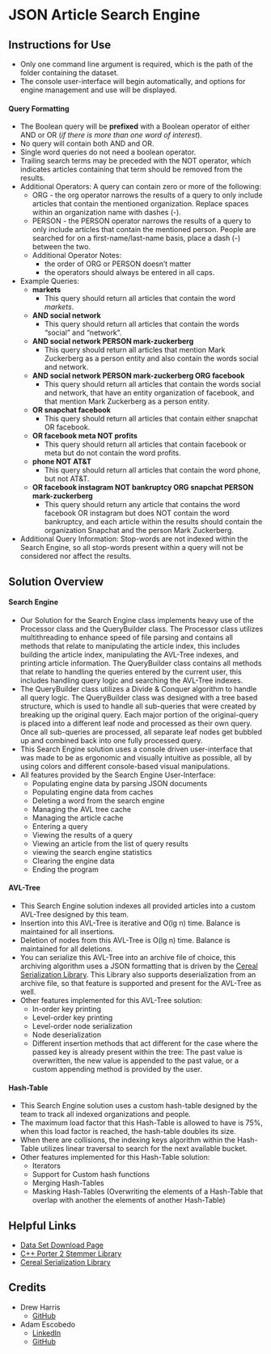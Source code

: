 # JSON Article Search Engine

## Instructions for Use

- Only one command line argument is required, which is the path of the folder containing the dataset. 
- The console user-interface will begin automatically, and options for engine management and use will be displayed.

#### Query Formatting

- The Boolean query will be **prefixed** with a Boolean operator of either AND or OR (*if there is more than one word of interest*).
- No query will contain both AND and OR.
- Single word queries do not need a boolean operator.
- Trailing search terms may be preceded with the NOT operator, which indicates articles containing that term should be removed from the results.
- Additional Operators: A query can contain zero or more of the following:
  - ORG <some organization name> - the org operator narrows the results of a query to only include articles that contain the mentioned organization. Replace spaces within an organization name with dashes (-).
  - PERSON <some person name> - the PERSON operator narrows the results of a query to only include articles that contain the mentioned person. People are searched for on a first-name/last-name basis, place a dash (-) between the two.
  - Additional Operator Notes:
    - the order of ORG or PERSON doesn’t matter
    - the operators should always be entered in all caps.
- Example Queries:
  - **markets**
    - This query should return all articles that contain the word *markets*.
  - **AND social network**
    - This query should return all articles that contain the words “social” and “network”.
  - **AND social network PERSON mark-zuckerberg**
    - This query should return all articles that mention Mark Zuckerberg as a person entity and also contain the words social and network.
  - **AND social network PERSON mark-zuckerberg ORG facebook**
    - This query should return all articles that contain the words social and network, that have an entity organization of facebook, and that mention Mark Zuckerberg as a person entity.
  - **OR snapchat facebook**
    - This query should return all articles that contain either snapchat OR facebook.
  - **OR facebook meta NOT profits**
    - This query should return all articles that contain facebook or meta but do not contain the word profits.
  - **phone NOT AT&T**
    - This query should return all articles that contain the word phone, but not AT&T.
  - **OR facebook instagram NOT bankruptcy ORG snapchat PERSON mark-zuckerberg**
    - This query should return any article that contains the word facebook OR instagram but does NOT contain the word bankruptcy, and each article within the results should contain the organization Snapchat and the person Mark Zuckerberg.
- Additional Query Information: Stop-words are not indexed within the Search Engine, so all stop-words present within a query will not be considered nor affect the results.

## Solution Overview

#### Search Engine

- Our Solution for the Search Engine class implements heavy use of the Processor class and the QueryBuilder class. The Processor class utilizes multithreading to enhance speed of file parsing and contains all methods that relate to manipulating the article index, this includes building the article index, manipulating the AVL-Tree indexes, and printing article information. The QueryBuilder class contains all methods that relate to handling the queries entered by the current user, this includes handling query logic and searching the AVL-Tree indexes.
- The QueryBuilder class utilizes a Divide & Conquer algorithm to handle all query logic. The QueryBuilder class was designed with a tree based structure, which is used to handle all sub-queries that were created by breaking up the original query. Each major portion of the original-query is placed into a different leaf node and processed as their own query. Once all sub-queries are processed, all separate leaf nodes get bubbled up and combined back into one fully processed query.
- This Search Engine solution uses a console driven user-interface that was made to be as ergonomic and visually intuitive as possible, all by using colors and different console-based visual manipulations.
- All features provided by the Search Engine User-Interface:
  - Populating engine data by parsing JSON documents
  - Populating engine data from caches
  - Deleting a word from the search engine
  - Managing the AVL tree cache
  - Managing the article cache
  - Entering a query
  - Viewing the results of a query
  - Viewing an article from the list of query results
  - viewing the search engine statistics
  - Clearing the engine data
  - Ending the program

#### AVL-Tree

- This Search Engine solution indexes all provided articles into a custom AVL-Tree designed by this team.
- Insertion into this AVL-Tree is iterative and O(lg n) time. Balance is maintained for all insertions.
- Deletion of nodes from this AVL-Tree is O(lg n) time. Balance is maintained for all deletions.
- You can serialize this AVL-Tree into an archive file of choice, this archiving algorithm uses a JSON formatting that is driven by the [Cereal Serialization Library](https://uscilab.github.io/cereal/). This Library also supports deserialization from an archive file, so that feature is supported and present for the AVL-Tree as well.
- Other features implemented for this AVL-Tree solution:
  - In-order key printing
  - Level-order key printing
  - Level-order node serialization
  - Node deserialization
  - Different insertion methods that act different for the case where the passed key is already present within the tree: The past value is overwritten, the new value is appended to the past value, or a custom appending method is provided by the user.

#### Hash-Table

- This Search Engine solution uses a custom hash-table designed by the team to track all indexed organizations and people.
- The maximum load factor that this Hash-Table is allowed to have is 75%, when this load factor is reached, the hash-table doubles its size.
- When there are collisions, the indexing keys algorithm within the Hash-Table utilizes linear traversal to search for the next available bucket.
- Other features implemented for this Hash-Table solution:
  - Iterators
  - Support for Custom hash functions
  - Merging Hash-Tables
  - Masking Hash-Tables (Overwriting the elements of a Hash-Table that overlap with another the elements of another Hash-Table)

## Helpful Links

- [Data Set Download Page](https://www.kaggle.com/datasets/jeet2016/us-financial-news-articles)
- [C++ Porter 2 Stemmer Library](https://github.com/smassung/porter2_stemmer)
- [Cereal Serialization Library](https://uscilab.github.io/cereal/)

## Credits

- Drew Harris
  - [GitHub](https://github.com/drew-harris)
- Adam Escobedo
  - [LinkedIn](https://www.linkedin.com/in/adamescobedo/)
  - [GitHub](https://github.com/adamcesco)
